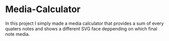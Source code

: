 # Media-Calculator

In this project I simply made a media calculator that provides a sum of every quaters notes and
shows a different SVG face deppending on which final note media.
